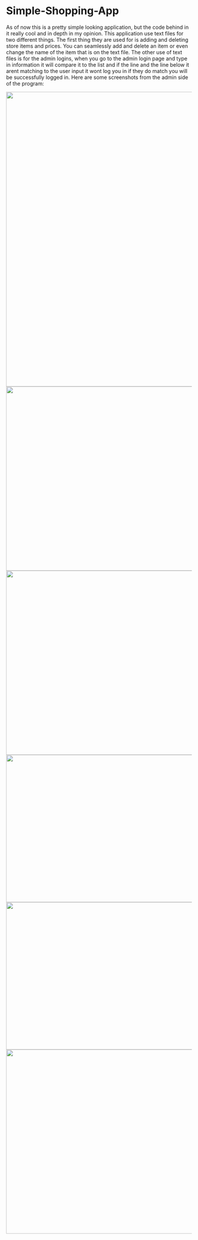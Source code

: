 # Simple-Shopping-App
As of now this is a pretty simple looking application, but the code behind in it really cool and in depth in my opinion. This application use text files for two different things. The first thing they are used for is adding and deleting store items and prices. You can seamlessly add and delete an item or even change the name of the item that is on the text file. The other use of text files is for the admin logins, when you go to the admin login page and type in information it will compare it to the list and if the line and the line below it arent matching to the user input it wont log you in if they do match you will be successfully logged in. Here are some screenshots from the admin side of the program:

<img src="https://user-images.githubusercontent.com/47829141/226978439-d2e18c95-4292-47ea-a171-c7fd62eff4e7.png" height = 800 width = 1000>
<img src="https://user-images.githubusercontent.com/47829141/226978531-47375777-a2c3-455c-b370-43f7c802c614.png" height = 500 width = 1000>
<img src="https://user-images.githubusercontent.com/47829141/226978663-f872cd02-e19d-420e-a88b-f60a924667d3.png" height = 500 width = 1000>
<img src="https://user-images.githubusercontent.com/47829141/226978683-206fb6e2-4cb0-4f40-b6ab-fb9fc7d34034.png" height = 400 width = 1700>
<img src="https://user-images.githubusercontent.com/47829141/226978691-153b4e15-f469-48b6-98e8-53d12e2968d0.png" height = 400 width = 1700>
<img src="https://user-images.githubusercontent.com/47829141/226978709-210a0283-f423-4f06-831d-fc628aacf0ac.png" height = 500 width = 1000>
